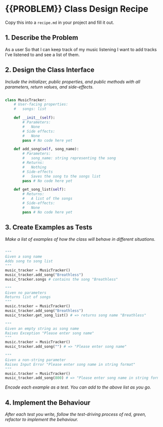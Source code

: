 # {{PROBLEM}} Class Design Recipe

Copy this into a `recipe.md` in your project and fill it out.

## 1. Describe the Problem

As a user
So that I can keep track of my music listening
I want to add tracks I've listened to and see a list of them.

## 2. Design the Class Interface

_Include the initializer, public properties, and public methods with all parameters, return values, and side-effects._

```python

class MusicTracker:
    # User-facing properties:
    #   songs: list

    def __init__(self):
        # Parameters:
        #   None
        # Side effects:
        #   None
        pass # No code here yet

    def add_song(self, song_name):
        # Parameters:
        #   song_name: string representing the song
        # Returns:
        #   Nothing
        # Side-effects
        #   Saves the song to the songs list
        pass # No code here yet

    def get_song_list(self):
        # Returns:
        #   A list of the songs
        # Side-effects:
        #   None
        pass # No code here yet
```

## 3. Create Examples as Tests

_Make a list of examples of how the class will behave in different situations._

``` python

"""
Given a song name
Adds song to song list
"""
music_tracker = MusicTracker()
music_tracker.add_song("Breathless")
music_tracker.songs # contains the song "Breathless"

"""
Given no parameters
Returns list of songs
"""
music.tracker = MusicTracker()
music_tracker.add_song("Breathless")
music_tracker.get_song_list() # => returns song name "Breathless"

"""
Given an empty string as song name
Raises Exception "Please enter song name"
"""
music.tracker = MusicTracker()
music_tracker.add_song("") # => "Please enter song name"

"""
Given a non-string parameter
Raises Input Error "Please enter song name in string format"
"""
music.tracker = MusicTracker()
music_tracker.add_song(800) # => "Please enter song name in string format"
```

_Encode each example as a test. You can add to the above list as you go._

## 4. Implement the Behaviour

_After each test you write, follow the test-driving process of red, green, refactor to implement the behaviour._

